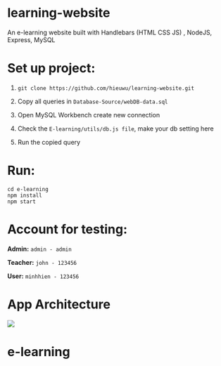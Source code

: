 # learning-website
An e-learning website built with Handlebars  (HTML CSS JS) , NodeJS, Express, MySQL

# Set up project:

1. `git clone https://github.com/hieuwu/learning-website.git`

2. Copy all queries in `Database-Source/webDB-data.sql`

3. Open MySQL Workbench create new connection

4. Check the `E-learning/utils/db.js file`, make your db setting here

5. Run the copied query

# Run:
```
cd e-learning
npm install
npm start
```

# Account for testing:

**Admin:**
`admin - admin`

**Teacher:**
`john - 123456`

**User:**
`minhhien - 123456`


# App Architecture
![](https://calvinsettachatgul.github.io/imgs/mvc-rails.png)
# e-learning

